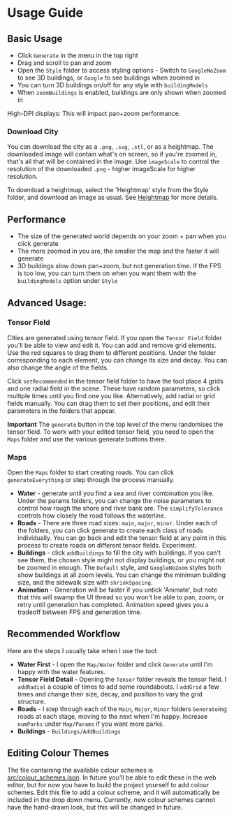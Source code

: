 # Usage Guide

## Basic Usage

- Click `Generate` in the menu in the top right
- Drag and scroll to pan and zoom
- Open the `Style` folder to access styling options - Switch to `GoogleNoZoom` to see 3D buildings, or `Google` to see buildings when zoomed in
- You can turn 3D buildings on/off for any style with `buildingModels`
- When `zoomBuildings` is enabled, buildings are only shown when zoomed in

High-DPI displays: This will impact pan+zoom performance.

### Download City
You can download the city as a `.png`, `.svg`, `.stl`, or as a heightmap. The downloaded image will contain what's on screen, so if you're zoomed in, that's all that will be contained in the image.
Use `imageScale` to control the resolution of the downloaded `.png` - higher imageScale for higher resolution.

To download a heightmap, select the 'Heightmap' style from the Style folder, and download an image as usual.
See [Heightmap](heightmap.md) for more details.

## Performance

- The size of the generated world depends on your zoom + pan when you click generate
- The more zoomed in you are, the smaller the map and the faster it will generate
- 3D buildings slow down pan+zoom, but not generation time. If the FPS is too low, you can turn them on when you want them with the `buildingModels` option under `Style`

## Advanced Usage:

### Tensor Field

Cities are generated using  tensor field. If you open the `Tensor Field` folder you'll be able to view and edit it. You can add and remove grid elements. Use the red squares to drag them to different positions. Under the folder corresponding to each element, you can change its size and decay. You can also change the angle of the fields.

Click `setRecommended` in the tensor field folder to have the tool place 4 grids and one radial field in the scene. These have random parameters, so click multiple times until you find one you like.
Alternatively, add radial or grid fields manually. You can drag them to set their positions, and edit their parameters in the folders that appear.

**Important** The `generate` button in the top level of the menu randomises the tensor field. To work with your edited tensor field, you need to open the `Maps` folder and use the various generate buttons there.

### Maps

Open the `Maps` folder to start creating roads. You can click `generateEverything` or step through the process manually.

- **Water** - generate until you find a sea and river combination you like. Under the params folders, you can change the noise parameters to control how rough the shore and river bank are. The `simplifyTolerance` controls how closely the road follows the waterline.
- **Roads** - There are three road sizes: `main`, `major`, `minor`. Under each of the folders, you can click generate to create each class of roads individually. You can go back and edit the tensor field at any point in this process to create roads on different tensor fields. Experiment.
- **Buildings** - click `addBuildings` to fill the city with buildings. If you can't see them, the chosen style might not display buildings, or you might not be zoomed in enough. The `Default` style, and `GoogleNoZoom` styles both show buildings at all zoom levels. You can change the minimum building size, and the sidewalk size with `shrinkSpacing`.
- **Animation** - Generation will be faster if you untick 'Animate', but note that this will swamp the UI thread so you won't be able to pan, zoom, or retry until generation has completed. Animation speed gives you a tradeoff between FPS and generation time.

## Recommended Workflow

Here are the steps I usually take when I use the tool:

- **Water First** - I open the `Map/Water` folder and click `Generate` until I'm happy with the water features.
- **Tensor Field Detail** - Opening the `Tensor` folder reveals the tensor field. I `addRadial` a couple of times to add some roundabouts. I `addGrid` a few times and change their size, decay, and position to vary the grid structure.
- **Roads** - I step through each of the `Main`, `Major`, `Minor` folders `Generate`ing roads at each stage, moving to the next when I'm happy. Increase `numParks` under `Map/Params` if you want more parks.
- **Buildings** - `Buildings/AddBuildings`

## Editing Colour Themes

The file containing the available colour schemes is [src/colour_schemes.json](https://github.com/ProbableTrain/MapGenerator/blob/master/src/colour_schemes.json). In future you'll be able to edit these in the web editor, but for now you have to build the project yourself to add colour schemes.
Edit this file to add a colour scheme, and it will automatically be included in the drop down menu. Currently, new colour schemes cannot have the hand-drawn look, but this will be changed in future.
